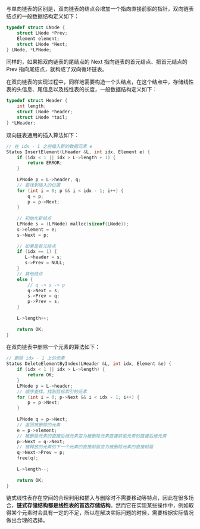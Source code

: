 与单向链表的区别是，双向链表的结点会增加一个指向直接前驱的指针，双向链表结点的一般数据结构定义如下：

```c
typedef struct LNode {
    struct LNode *Prev;
    Element element;
    struct LNode *Next;
} LNode, *LPNode;
```

同样的，如果把双向链表的尾结点的 Next 指向链表的首元结点、把首元结点的 Prev 指向尾结点，就构成了双向循环链表。

在双向链表的实现过程中，同样地需要构造一个头结点，在这个结点中，存储线性表的头信息、尾信息以及线性表的长度，一般数据结构定义如下：

```c
typedef struct Header {
    int length;
    struct LNode *header;
    struct LNode *tail;
} *LHeader;
```

双向链表通用的插入算法如下：

```c
// 在 idx - 1 之前插入新的数据元素 e
Status InsertElement(LHeader &L, int idx, Element e) {
    if (idx < 1 || idx > L->length + 1) {
        return ERROR;
    }
    
    LPNode p = L->header, q;
    // 查找到插入的位置
	for (int i = 0; p && i < idx - 1; i++) {
        q = p;
        p = p->Next;
    }
    
    // 初始化新结点
    LPNode s = (LPNode) malloc(sizeof(LNode));
    s->element = e;
    s->Next = p;
    
    // 如果是首元结点
    if (idx == 1) {
       L->header = s;
       s->Prev = NULL;
    } 
    // 其他结点
    else {
        // q -> s -> p
        q->Next = s;
        s->Prev = q;
        p->Prev = s;
    }
    
    L->length++;
    
    return OK;
}
```

在双向链表中删除一个元素的算法如下：

```c
// 删除 idx - 1 上的元素
Status DeleteElementByIndex(LHeader &L, int idx, Element &e) {
    if (idx < 1 || idx > L->length) {
        return OK;
    }
    LPNode p = L->header;
    // 顺序查找，找到目标索引的元素
    for (int i = 0; p->Next && i < idx - 1; i++) {
        p = p->Next;
    }    
    
	LPNode q = p->Next;
    // 返回被删除的元素
    e = p->element;
    // 被删除元素的直接后继元素变为被删除元素直接前驱元素的直接后继元素
    p->Next = q->Next;
    // 被释放的元素的下一个元素的直接前驱变为被删除元素的直接前驱
    q->Next->Prev = p;
    free(q);
    
    L->length--;
    
    return OK;
}
```

链式线性表存在空间的合理利用和插入与删除时不需要移动等特点，因此在很多场合，**链式存储结构都是线性表的首选存储结构**。然而它在实现某些操作中，例如取得某个元素时会具有一定的不足，所以在解决实际问题的时候，需要根据实际情况做出合理的选择。
